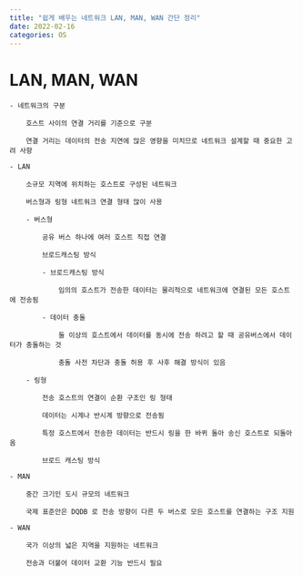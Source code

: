 ```yaml
---
title: "쉽게 배우는 네트워크 LAN, MAN, WAN 간단 정리"
date: 2022-02-16
categories: OS
---
```


# LAN, MAN, WAN

    - 네트워크의 구분

        호스트 사이의 연결 거리를 기준으로 구분

        연결 거리는 데이터의 전송 지연에 많은 영향을 미치므로 네트워크 설계할 때 중요한 고려 사항

    - LAN

        소규모 지역에 위치하는 호스트로 구성된 네트워크

        버스형과 링형 네트워크 연결 형태 많이 사용

        - 버스형

            공유 버스 하나에 여러 호스트 직접 연결

            브로드캐스팅 방식

            - 브로드캐스팅 방식

                임의의 호스트가 전송한 데이터는 물리적으로 네트워크에 연결된 모든 호스트에 전송됨

            - 데이터 충돌

                둘 이상의 호스트에서 데이터를 동시에 전송 하려고 할 때 공유버스에서 데이터가 충돌하는 것

                충돌 사전 차단과 충돌 허용 후 사후 해결 방식이 있음

        - 링형

            전송 호스트의 연결이 순환 구조인 링 형태

            데이터는 시계나 반시계 방향으로 전송됨

            특정 호스트에서 전송한 데이터는 반드시 링을 한 바퀴 돌아 송신 호스트로 되돌아옴

            브로드 캐스팅 방식

    - MAN

        중간 크기인 도시 규모의 네트워크

        국제 표준안은 DQDB 로 전송 방향이 다른 두 버스로 모든 호스트를 연결하는 구조 지원

    - WAN

        국가 이상의 넓은 지역을 지원하는 네트워크

        전송과 더불어 데이터 교환 기능 반드시 필요
